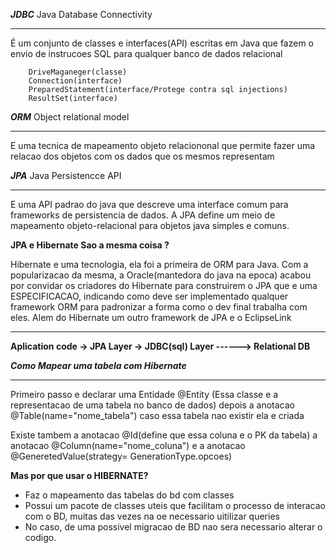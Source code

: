 ***JDBC***
    Java Database Connectivity
**********

É um conjunto de classes e interfaces(API) escritas em Java que fazem o envio de instrucoes SQL para qualquer banco de dados relacional

        DriveMaganeger(classe)
        Connection(interface)
        PreparedStatement(interface/Protege contra sql injections)
        ResultSet(interface)

***ORM***
    Object relational model
***********

E uma tecnica de mapeamento objeto relaciononal que permite fazer uma relacao dos objetos com os dados que os mesmos representam

***JPA***
    Java Persistencce API
*********
E uma API padrao do java que descreve uma interface comum para frameworks de persistencia de dados. A JPA define um meio de mapeamento objeto-relacional para objetos java simples e comuns.

**JPA e Hibernate Sao a mesma coisa ?**

Hibernate e uma tecnologia, ela foi a primeira de ORM para Java. Com a popularizacao da mesma, a Oracle(mantedora do java na epoca) acabou por convidar os criadores do Hibernate para construirem o JPA que e uma ESPECIFICACAO, indicando como deve ser implementado qualquer framework ORM para padronizar a forma como o dev final trabalha com eles. Alem do Hibernate um outro framework de JPA e o EclipseLink
*********

**Aplication code -> JPA Layer -> JDBC(sql) Layer ------> Relational DB**

***Como Mapear uma tabela com Hibernate***
**********
Primeiro passo e declarar uma Entidade @Entity (Essa classe e a representacao de uma tabela no banco de dados) depois a anotacao @Table(name="nome_tabela") caso essa tabela nao existir ela e criada  

Existe tambem a anotacao @Id(define que essa coluna e o PK da tabela)
a anotacao @Column(name="nome_coluna")
e a anotacao @GeneretedValue(strategy= GenerationType.opcoes)

**Mas por que usar o HIBERNATE?**

  - Faz o mapeamento das tabelas do bd com classes
  - Possui um pacote de classes uteis que facilitam o processo de interacao com o BD, muitas das vezes na oe necessario uitilizar queries
  - No caso, de uma possivel migracao de BD nao sera necessario alterar o codigo.